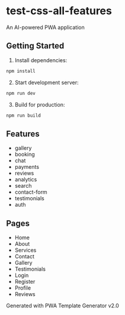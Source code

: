 # test-css-all-features

An AI-powered PWA application

## Getting Started

1. Install dependencies:
```bash
npm install
```

2. Start development server:
```bash
npm run dev
```

3. Build for production:
```bash
npm run build
```

## Features

- gallery
- booking
- chat
- payments
- reviews
- analytics
- search
- contact-form
- testimonials
- auth

## Pages

- Home
- About
- Services
- Contact
- Gallery
- Testimonials
- Login
- Register
- Profile
- Reviews

Generated with PWA Template Generator v2.0
